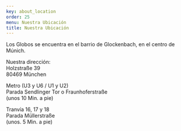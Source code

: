 ```yaml
---
key: about_location
order: 25
menu: Nuestra Ubicación
title: Nuestra Ubicación
---
```

Los Globos se encuentra en el barrio de Glockenbach, en el centro de Múnich.
 
Nuestra dirección:  
Holzstraße 39  
80469 München


Metro (U3 y U6 / U1 y U2)  
Parada Sendlinger Tor o Fraunhoferstraße  
(unos 10 Min. a pie)

Tranvía 16, 17 y 18  
Parada Müllerstraße  
(unos. 5 Min. a pie)
